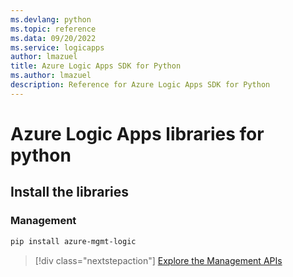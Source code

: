 ```yaml
---
ms.devlang: python
ms.topic: reference
ms.data: 09/20/2022
ms.service: logicapps
author: lmazuel
title: Azure Logic Apps SDK for Python
ms.author: lmazuel
description: Reference for Azure Logic Apps SDK for Python
---
```

# Azure Logic Apps libraries for python

## Install the libraries


### Management

```bash
pip install azure-mgmt-logic
```
> [!div class="nextstepaction"]
> [Explore the Management APIs](/python/api/azure-mgmt-logic)
